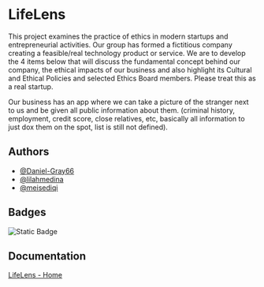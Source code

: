 # LifeLens
This project examines the practice of ethics in modern startups and entrepreneurial activities. Our group has formed a fictitious company creating a feasible/real technology product or service. We are to develop the 4 items below that will discuss the fundamental concept behind our company, the ethical impacts of our business and also highlight its Cultural and Ethical Policies and selected Ethics Board members. Please treat this as a real startup.
<p>Our business has an app where we can take a picture of the stranger next to us and be given all public information about them. (criminal history, employment, credit score, close relatives, etc, basically all information to just dox them on the spot, list is still not defined).



## Authors

- [@Daniel-Gray66](https://www.github.com/Daniel-Gray66)
- [@lilahmedina](https://www.github.com/lilahmedina)
- [@meisediqi](https://www.github.com/meisediqi)


## Badges

![Static Badge](https://img.shields.io/badge/GitHub_Wiki-Draft-blue?style=flat-square)


## Documentation

[LifeLens - Home](https://github.com/Daniel-Gray66/Case-Study/wiki)
